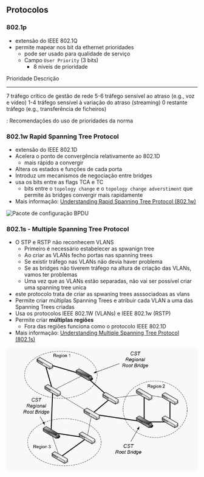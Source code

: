 ## Protocolos

### 802.1p
- extensão do IEEE 802.1Q
- permite mapear nos bit da ethernet prioridades
	- pode ser usado para qualidade de serviço
	- Campo `User Priority` (3 bits)
		- 8 níveis de prioridade


Prioridade  Descrição
---------- ------------
7            tráfego crítico de gestão de rede
5-6          tráfego sensível ao atraso (e.g., voz e vídeo)
1-4          tráfego sensível à variação do atraso (streaming)
0				 restante tráfego (e.g., transferência de ficheiros)

: Recomendações do uso de prioridades da norma

### 802.1w Rapid Spanning Tree Protocol
- extensão do IEEE 802.1D
- Acelera o ponto de convergẽncia relativamente ao 802.1D
	- mais rápido a convergir
- Altera os estados e funções de cada porta
- Introduz um mecanismos de negociação entre bridges
- usa os bits entre as flags TCA e TC
	- bits entre o `topology change` e o `topology change adverstiment` que permite às bridges convergir mais rapidamente
- Mais informação: [Understanding Rapid Spanning Tree Protocol (802.1w)](http://www.cisco.com/warp/public/473/146.html)


![Pacote de configuração BPDU](../pictures/configuration_bpdu)

### 802.1s - Multiple Spanning Tree Protocol
- O STP e RSTP não reconhecem VLANS
	- Primeiro é necessário estabelecer as spwanign tree
	- Ao criar as VLANs fecho portas nas spanning trees
	- Se existir tráfego nas VLANs não devia haver problema
	- Se as bridges não tiverem tráfego na altura de criação das VLANs, vamos ter problemas
	- Uma vez que as VLANs estão separadas, não vai ser possível criar uma spanning tree unica
- este protocolo trata de criar as spwaning trees asssociadoas as vlans
- Permite criar múltiplas Spanning Trees e atribuir cada VLAN a uma das Spanning Trees criadas
- Usa os protocolos IEEE 802.1W (VLANs) e IEEE 802.1w (RSTP)
- Permite criar **múltiplas regiões**
	- Fora das regiões funciona como o protocolo IEEE 802.1D
- Mais informação: [Understanding Multiple Spanning Tree Protocol (802.1s)](http://www.cisco.com/warp/public/473/147.html)


![Multiple Spanning Tree protocol](../pictures/multiple_spanning_tree_protocol.png)


